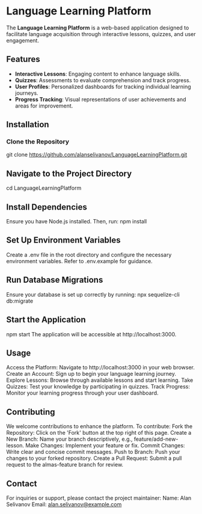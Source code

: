# Language Learning Platform

The **Language Learning Platform** is a web-based application designed to facilitate language acquisition through interactive lessons, quizzes, and user engagement.

## Features

- **Interactive Lessons**: Engaging content to enhance language skills.
- **Quizzes**: Assessments to evaluate comprehension and track progress.
- **User Profiles**: Personalized dashboards for tracking individual learning journeys.
- **Progress Tracking**: Visual representations of user achievements and areas for improvement.

## Installation

### Clone the Repository

git clone https://github.com/alanselivanov/LanguageLearningPlatform.git

## Navigate to the Project Directory
cd LanguageLearningPlatform

## Install Dependencies
Ensure you have Node.js installed. Then, run:
npm install

## Set Up Environment Variables
Create a .env file in the root directory and configure the necessary environment variables. Refer to .env.example for guidance.

## Run Database Migrations
Ensure your database is set up correctly by running:
npx sequelize-cli db:migrate

## Start the Application
npm start
The application will be accessible at http://localhost:3000.

## Usage
Access the Platform: Navigate to http://localhost:3000 in your web browser.
Create an Account: Sign up to begin your language learning journey.
Explore Lessons: Browse through available lessons and start learning.
Take Quizzes: Test your knowledge by participating in quizzes.
Track Progress: Monitor your learning progress through your user dashboard.

## Contributing
We welcome contributions to enhance the platform. To contribute:
Fork the Repository: Click on the 'Fork' button at the top right of this page.
Create a New Branch: Name your branch descriptively, e.g., feature/add-new-lesson.
Make Changes: Implement your feature or fix.
Commit Changes: Write clear and concise commit messages.
Push to Branch: Push your changes to your forked repository.
Create a Pull Request: Submit a pull request to the almas-feature branch for review.

## Contact
For inquiries or support, please contact the project maintainer:
Name: Alan Selivanov
Email: alan.selivanov@example.com




